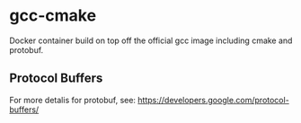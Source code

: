 # gcc-cmake
Docker container build on top off the official gcc image including cmake and protobuf.

## Protocol Buffers
For more detalis for protobuf, see:
https://developers.google.com/protocol-buffers/